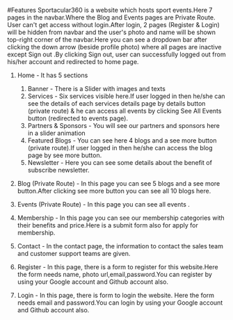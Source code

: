 #Features
Sportacular360 is a website which hosts sport events.Here 7 pages in the navbar.Where the Blog and Events pages are Private Route. User can't get access without login.After login, 2 pages (Register & Login) will be hidden from navbar and the user's photo and name will be shown top-right corner of the navbar.Here you can see a dropdown bar after clicking the down arrow (beside profile photo) where all pages are inactive except Sign out .By clicking Sign out, user can successfully logged out from his/her account and redirected to home page.

1. Home - It has 5 sections

   1. Banner - There is a Slider with images and texts
   2. Services - Six services visible here.If user logged in then he/she can see the details of each services details page by details button (private route) & he can access all events by clicking See All Events button (redirected to events page).
   3. Partners & Sponsors - You will see our partners and sponsors here in a slider animation
   4. Featured Blogs - You can see here 4 blogs and a see more button (private route).If user logged in then he/she can access the blog page by see more button.
   5. Newsletter - Here you can see some details about the benefit of subscribe newsletter.

2. Blog (Private Route) - In this page you can see 5 blogs and a see more button.After clicking see more button you can see all 10 blogs here.

3. Events (Private Route) - In this page you can see all events .

4. Membership - In this page you can see our membership categories with their benefits and price.Here is a submit form also for apply for membership.

5. Contact - In the contact page, the information to contact the sales team and customer support teams are given.

6. Register - In this page, there is a form to register for this website.Here the form needs name, photo url,email,password.You can register by using your Google account and Github account also.

7. Login - In this page, there is form to login the website. Here the form needs email and password.You can login by using your Google account and Github account also.
